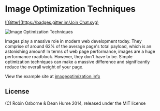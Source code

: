 # Image Optimization Techniques

[![Gitter](https://badges.gitter.im/Join Chat.svg)](https://gitter.im/deanhume/ImageOptimizer?utm_source=badge&utm_medium=badge&utm_campaign=pr-badge&utm_content=badge)

![Image Optimization Techniques](http://www.imageoptimization.info/Images/image-optimization-logo.png "Image Optimization Techniques | imageoptimization.info")

Images play a massive role in modern web development today. They comprise of around 62% of the average page's total payload, which is an astonishing amount! In terms of web page performance, images are a huge performance roadblock. However, they don't have to be. Simple optimization techniques can make a massive difference and significantly reduce the overall weight of your page.

View the example site at [imageoptimization.info](http://imageoptimization.info)

## License

(C) Robin Osborne & Dean Hume 2014, released under the MIT license
